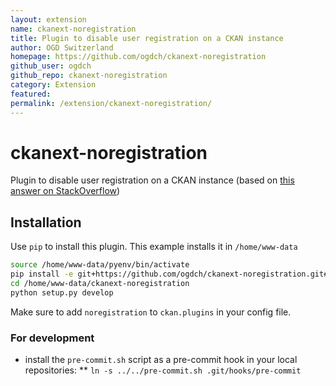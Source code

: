```yaml
---
layout: extension
name: ckanext-noregistration
title: Plugin to disable user registration on a CKAN instance
author: OGD Switzerland
homepage: https://github.com/ogdch/ckanext-noregistration
github_user: ogdch
github_repo: ckanext-noregistration
category: Extension
featured: 
permalink: /extension/ckanext-noregistration/
---
```



ckanext-noregistration
======================

Plugin to disable user registration on a CKAN instance (based on [this answer on StackOverflow](http://stackoverflow.com/questions/18171937/ckan-prevent-user-from-auto-registering/18183850#18183850))

## Installation

Use `pip` to install this plugin. This example installs it in `/home/www-data`

```bash
source /home/www-data/pyenv/bin/activate
pip install -e git+https://github.com/ogdch/ckanext-noregistration.git#egg=ckanext-noregistration --src /home/www-data
cd /home/www-data/ckanext-noregistration
python setup.py develop
```

Make sure to add `noregistration` to `ckan.plugins` in your config file.

### For development
* install the `pre-commit.sh` script as a pre-commit hook in your local repositories:
** `ln -s ../../pre-commit.sh .git/hooks/pre-commit`

